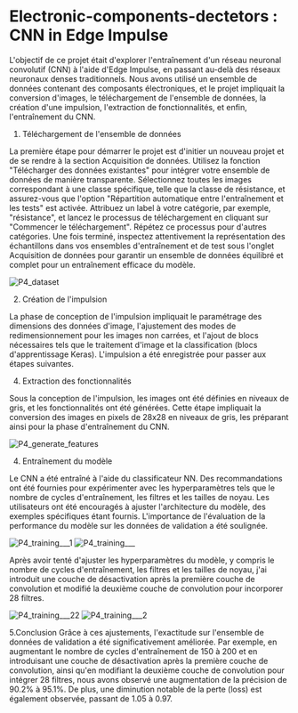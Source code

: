# Electronic-components-dectetors : CNN in Edge Impulse
L'objectif de ce projet était d'explorer l'entraînement d'un réseau neuronal convolutif (CNN) à l'aide d'Edge Impulse, en passant au-delà des réseaux neuronaux denses traditionnels. Nous avons utilisé un ensemble de données contenant des composants électroniques, et le projet impliquait la conversion d'images, le téléchargement de l'ensemble de données, la création d'une impulsion, l'extraction de fonctionnalités, et enfin, l'entraînement du CNN.

1. Téléchargement de l'ensemble de données
   
La première étape pour démarrer le projet est d'initier un nouveau projet et de se rendre à la section Acquisition de données. Utilisez la fonction "Télécharger des données existantes" pour intégrer votre ensemble de données de manière transparente. Sélectionnez toutes les images correspondant à une classe spécifique, telle que la classe de résistance, et assurez-vous que l'option "Répartition automatique entre l'entraînement et les tests" est activée. Attribuez un label à votre catégorie, par exemple, "résistance", et lancez le processus de téléchargement en cliquant sur "Commencer le téléchargement". Répétez ce processus pour d'autres catégories. Une fois terminé, inspectez attentivement la représentation des échantillons dans vos ensembles d'entraînement et de test sous l'onglet Acquisition de données pour garantir un ensemble de données équilibré et complet pour un entraînement efficace du modèle.

![P4_dataset](https://github.com/TayssirMrad/Electronic-components-dectetors/assets/60198040/170c387a-e414-4055-9395-35df81ed3577) 


2. Création de l'impulsion
   
La phase de conception de l'impulsion impliquait le paramétrage des dimensions des données d'image, l'ajustement des modes de redimensionnement pour les images non carrées, et l'ajout de blocs nécessaires tels que le traitement d'image et la classification (blocs d'apprentissage Keras). L'impulsion a été enregistrée pour passer aux étapes suivantes.

4. Extraction des fonctionnalités
   
Sous la conception de l'impulsion, les images ont été définies en niveaux de gris, et les fonctionnalités ont été générées. Cette étape impliquait la conversion des images en pixels de 28x28 en niveaux de gris, les préparant ainsi pour la phase d'entraînement du CNN.

![P4_generate_features](https://github.com/TayssirMrad/Electronic-components-dectetors/assets/60198040/938c6f35-546a-48f6-80a8-484a90b42814)


4. Entraînement du modèle
   
Le CNN a été entraîné à l'aide du classificateur NN. Des recommandations ont été fournies pour expérimenter avec les hyperparamètres tels que le nombre de cycles d'entraînement, les filtres et les tailles de noyau. Les utilisateurs ont été encouragés à ajuster l'architecture du modèle, des exemples spécifiques étant fournis. L'importance de l'évaluation de la performance du modèle sur les données de validation a été soulignée.

![P4_training___1](https://github.com/TayssirMrad/Electronic-components-dectetors/assets/60198040/87f1ade6-0a02-4df5-a814-b671d13f5a70)
![P4_training___](https://github.com/TayssirMrad/Electronic-components-dectetors/assets/60198040/22b73e89-3182-41f9-8f5f-495a155d214f)

Après avoir tenté d'ajuster les hyperparamètres du modèle, y compris le nombre de cycles d'entraînement, les filtres et les tailles de noyau, j'ai introduit une couche de désactivation après la première couche de convolution et modifié la deuxième couche de convolution pour incorporer 28 filtres. 

![P4_training___22](https://github.com/TayssirMrad/Electronic-components-dectetors/assets/60198040/2b837c17-6322-42c5-a81c-94df4ec1eb3a)
![P4_training___2](https://github.com/TayssirMrad/Electronic-components-dectetors/assets/60198040/be8b8650-9454-4c8d-aab1-f4a5570b7c84)

5.Conclusion
Grâce à ces ajustements, l'exactitude sur l'ensemble de données de validation a été significativement améliorée. Par exemple, en augmentant le nombre de cycles d'entraînement de 150 à 200 et en introduisant une couche de désactivation après la première couche de convolution, ainsi qu'en modifiant la deuxième couche de convolution pour intégrer 28 filtres, nous avons observé une augmentation de la précision de 90.2% à 95.1%. De plus, une diminution notable de la perte (loss) est également observée, passant de 1.05 à 0.97.

